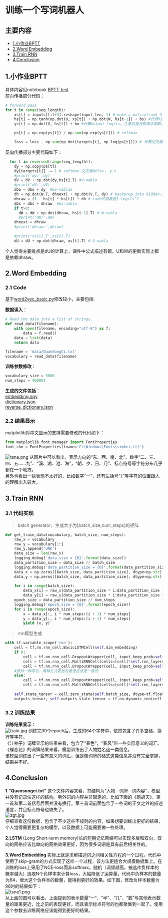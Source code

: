 # 训练一个写词机器人

## 主要内容  
- [1.小作业BPTT](#bptt)
- [2.Word Embedding](#wordemd)
- [3.Train RNN](#train)
- [4.Conclusion](#conclusion)

## <span id="bptt">1.小作业BPTT<span>  
具体内容见notebook [BPTT-test](BPTT-Test.ipynb)  
前向传播部分代码：  
```python
# forward pass
for t in range(seq_length):
    xs[t] = inputs[t:t+3].reshape(input_len, 1) # make a matrix(rank 2)
    hs[t] = np.tanh(np.dot(U, xs[t]) + np.dot(W, hs[t-1]) + bs) #计算hidden state。激活函数使用tanh
    ys[t] = np.dot(V, hs[t]) + bo #计算output logits。注意这里没有激活函数，我们将在下一步计算softmax

    ps[t] = np.exp(ys[t]) / np.sum(np.exp(ys[t])) # softmax

    loss = loss - np.sum(np.dot(targets[t], np.log(ps[t]))) # 计算交叉熵
```
反向传播部分主要代码如下：  
```python
  for t in reversed(range(seq_length)):
    dy = np.copy(ps[t])
    dy[targets[t]] -= 1 # softmax-交叉熵delta： y-t
    #print('dy:',dy)
    dV = dV + np.dot(dy,hs[t].T) #V-nabla
    #print('dV:',dV)
    dbo = dbo + dy  #bo-nablas
    dh = np.dot(W.T, dhnext) + np.dot(V.T, dy) # backprop into hidden-state
    dhraw = (1 - hs[t] * hs[t]) * dh # tanh的导数是1-logits^2
    dbs = dbs + dhraw  #bs-nabla
    if t>0:
      dW = dW + np.dot(dhraw, hs[t-1].T) # W-nabla
      #print('dW:',dW)
    dhnext = dhraw
    #print('dhraw:',dhraw)
    
    #print('xs[t].T',xs[t].T)
    dU = dU + np.dot(dhraw, xs[t].T) # U-nabla
```
个人觉得主要难点是dU的计算上，课件中公式描述有错。U和W的更新实际上都是依赖dhraw。  

## <span id="wordemd">2.Word Embedding<span>
### 2.1 Code  
基于[word2vec_basic.py]()修改较小，主要包括:  

**数据读入**：  
```python
# Read the data into a list of strings.
def read_data(filename):
    with open(filename, encoding="utf-8") as f:
        data = f.read()
    data = list(data)
    return data

filename = 'data/QuanSongCi.txt'
vocabulary = read_data(filename)
```

**训练参数修改**：
```python
vocabulary_size = 5000
num_steps = 400001
```  

**生成的文件包括**：  
[embedding.npy](./data/)  
[dictionary.json](./data/dictionary.json)  
[reverse_dictionary.json](./data/reverse_dictionary.json)

### 2.2 结果显示  
matplotlib对中文显示的支持需要修改的代码如下：  
```python
from matplotlib.font_manager import FontProperties
font_chn = FontProperties(fname='C:\Windows\Fonts\simhei.ttf')  
```
![tsne.png](g3doc/tsne.png)
从图片中可以看出，表示方向的“东、西、南、北”、数字“二、三、四、五……九”、“溪、湖、池、海”，“朝、夕、日、月”、标点符号等字符分布几乎都在一个地方。  
另外也看出一些表现不太好的，比如数字“一”，还有左括号“（”等字符的位置跟人的理解出入较大。
  
## <span id="train">3.Train RNN<span>
### 3.1 代码实现
>batch generator，生成大小为[batch_size,num_steps]的矩阵
```python
def get_train_data(vocabulary, batch_size, num_steps):
    raw_x = vocabulary
    raw_y = vocabulary[1:]
    raw_y.append('UNK') 
    data_size = len(raw_x)
    logging.debug('data_size = {0}'.format(data_size))
    data_partition_size = data_size // batch_size
    logging.debug('data_partition_size = {0}'.format(data_partition_size))
    data_x = np.zeros([batch_size, data_partition_size], dtype=np.str)
    data_y = np.zeros([batch_size, data_partition_size], dtype=np.str)
    
    for i in range(batch_size):
        data_x[i] = raw_x[data_partition_size * i:data_partition_size * (i + 1)]
        data_y[i] = raw_y[data_partition_size * i:data_partition_size * (i + 1)]
    epoch_size = data_partition_size // num_steps
    logging.debug('epoch_size = {0}'.format(epoch_size))
    for i in range(epoch_size):
        x = data_x[:, i * num_steps:(i + 1) * num_steps]
        y = data_y[:, i * num_steps:(i + 1) * num_steps]
        yield (x, y)
```
>rnn模型生成  
```python
with tf.variable_scope('rnn'):
    cell = tf.nn.rnn_cell.BasicLSTMCell(self.dim_embedding)
    if 0:
        cell = tf.nn.rnn_cell.DropoutWrapper(cell, input_keep_prob=self.keep_prob)
        cell = tf.nn.rnn_cell.MultiRNNCell(cells=[cell]*self.rnn_layers)
        cell = tf.nn.rnn_cell.DropoutWrapper(cell, input_keep_prob=self.keep_prob)
    #另外一种写法，两种方式表达的意思应该是一致的
    else:
        cell = tf.nn.rnn_cell.DropoutWrapper(cell, input_keep_prob=self.keep_prob, output_keep_prob=self.keep_prob)
        cell = tf.nn.rnn_cell.MultiRNNCell(cells=[cell]*self.rnn_layers)
    
    self.state_tensor = cell.zero_state(self.batch_size, dtype=tf.float32)
    outputs_tensor, self.outputs_state_tensor = tf.nn.dynamic_rnn(cell, data, initial_state=self.state_tensor)
```

### 3.2 训练结果  
__训练结果显示：__  
![train.jpg](./g3doc/train.jpg)
训练完30个epoch后，生成的64个字符中，依然包含了许多空格、换行等字符。  
《江神子》词牌显示的结果来看，包含了“春色”，“春风”带一些实际意义的词汇。  《蝶恋花》的词牌结果来看，模型训练出了人物姓名这一类信息。  
该模型训练出了一些有意义的词汇，但是像词牌的格式这类信息并没有完全掌握，结果并不好。  
## <span id="conclusion">4.Conclusion<span>  
**1.“Quansongci.txt”** 这个文件内容来看，其结构为“人物--词牌--词内容”，模型并没有记录住这样的结构。另外词的内容并非固定的，比如下面的《鹧鸪天》，第一首和第二首括号后面并没有换行，第三首词前面包含了一些词的正文之外的描述语言，并且标点符号也缺失了。  
![zgt.jpg](./g3doc/zgt.jpg)  
仔细查看这份数据，包含了不少这些不规则的内容，如果想要训练出更好的结果，个人觉得需要更复杂的模型，以及数据上可能需要做一些处理。  

**2.LSTM** (Long Short-term memory)长的短期记忆网络可以实现多层和双向，双向的网络应该比单向的网络效果更好，因为很多词语是具有前后相关性的。  

**3.Word Embedding** 实际上就是求解描述词之间相关性方程的一个过程。代码中使用了skip-gram的方式实现了这样一个过程，该方法更适合大规模数据集上。在训练的loss上采用了NCE-loss而非softmax，随机（词频越高，被选作负样本的概率越大）选取N个负样本来计算loss，大幅降低了运算量，代码中负样本的数量为64，增大这个负样本的数量，能得到更好的效果。如下图，修改负样本数量为96时的结果如下：  
![tsne1.png](./g3doc/tsne1.png)  
从上面的图可以看出，上面提到的表示数量“一”、“半”、“几”、“数”与其他表示数量的距离更近，比之前的表现更好，而且表示标点符号的也都聚集到一起了。使用这个参数去训练网络应该能得到更好的结果。